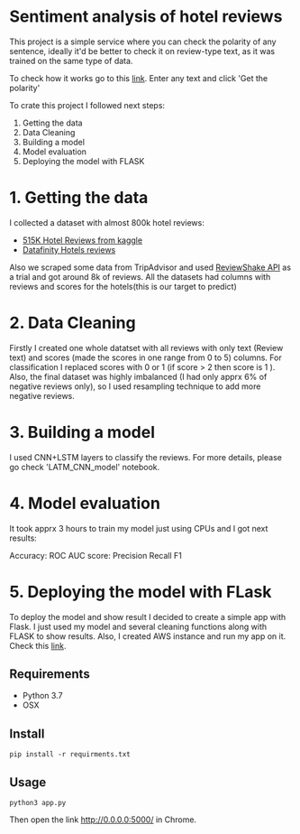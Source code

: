 # Sentiment analysis of hotel reviews
This project is a simple service where you can check the polarity of any sentence, ideally it'd be better to check it on review-type text, as it was trained on the same type of data.

To check how it works go to this  [link](18.136.216.216 ). Enter any text and click 'Get the polarity'

To crate this project I followed next steps:
  1. Getting the data
  2. Data Cleaning
  3. Building a model
  4. Model evaluation 
  5. Deploying the model with FLASK 

# 1. Getting the data

I collected a dataset with almost 800k hotel reviews:
* [515K Hotel Reviews from kaggle](https://www.kaggle.com/jiashenliu/515k-hotel-reviews-data-in-europe)
* [Datafinity Hotels reviews]( https://www.kaggle.com/datafiniti/hotel-reviews#7282_1.csv )

Also we scraped some data from TripAdvisor and used [ReviewShake API](http://reviewshake.com) as a trial and got around 8k of reviews. All the datasets had columns with reviews and scores for the hotels(this is our target to predict)

# 2. Data Cleaning
Firstly I created one whole datatset with all reviews with only text (Review text)
 and scores (made the scores in one range from 0 to 5) columns. For classification I replaced scores with 0 or 1 (if score > 2 then score is 1 ). Also, the final dataset was highly imbalanced (I had only apprx 6% of negative reviews only), so I used resampling technique to add more negative reviews.
 
 # 3. Building a model
 
 I used CNN+LSTM layers to classify the reviews. For more details, please go check 'LATM_CNN_model' notebook.
 
 # 4. Model evaluation
 
 It took apprx 3 hours to train my model just using CPUs and I got next results:
 
 Accuracy:
 ROC AUC score:
 Precision
 Recall
 F1
 
 # 5. Deploying the model with FLask
 
 To deploy the model and show result I decided to create a simple app with Flask. I just used my model and several cleaning functions along with FLASK to show results. Also, I created AWS instance and run my app on it. Check this
 [link](18.136.216.216 ). 
 
 
  ## Requirements
 - Python 3.7
 - OSX
## Install
    pip install -r requirments.txt
## Usage
    python3 app.py

Then open the link  http://0.0.0.0:5000/  in Chrome.
 

